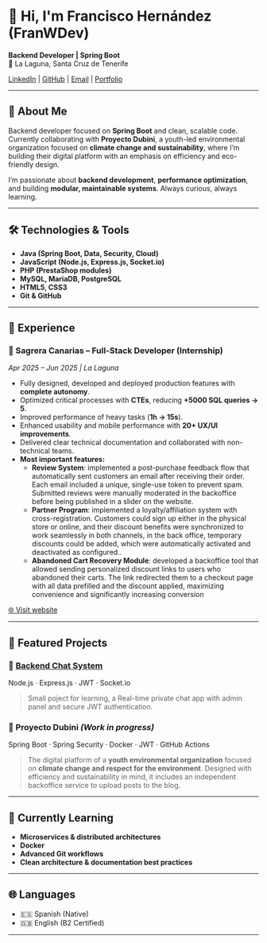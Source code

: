 # 👋 Hi, I'm Francisco Hernández (FranWDev)

**Backend Developer | Spring Boot**  
📍 La Laguna, Santa Cruz de Tenerife  

[LinkedIn](https://www.linkedin.com/in/franciscohdezcrosa/) | [GitHub](https://github.com/FranWDev) | [Email](mailto:hernandezcrosafrancisco@gmail.com) | [Portfolio](https://franwdev.github.io/portfolio/)

---

## 🚀 About Me
Backend developer focused on **Spring Boot** and clean, scalable code.  
Currently collaborating with **Proyecto Dubini**, a youth-led environmental organization focused on **climate change and sustainability**, where I’m building their digital platform with an emphasis on efficiency and eco-friendly design.

I’m passionate about **backend development**, **performance optimization**, and building **modular, maintainable systems**. Always curious, always learning.

---

## 🛠️ Technologies & Tools
- **Java (Spring Boot, Data, Security, Cloud)**
- **JavaScript (Node.js, Express.js, Socket.io)**
- **PHP (PrestaShop modules)**
- **MySQL, MariaDB, PostgreSQL**
- **HTML5, CSS3**
- **Git & GitHub**

---

## 💼 Experience

### 🔹 Sagrera Canarias – Full-Stack Developer (Internship)  
*Apr 2025 – Jun 2025 | La Laguna*  
- Fully designed, developed and deployed production features with **complete autonomy**.  
- Optimized critical processes with **CTEs**, reducing **+5000 SQL queries → 5**.  
- Improved performance of heavy tasks (**1h → 15s**).  
- Enhanced usability and mobile performance with **20+ UX/UI improvements**.  
- Delivered clear technical documentation and collaborated with non-technical teams.  
- **Most important features:**
  - **Review System**: implemented a post-purchase feedback flow that automatically sent customers an email after receiving their order. Each email included a unique, single-use token to prevent spam. Submitted reviews were manually moderated in the backoffice before being published in a slider on the website.
  - **Partner Program**: implemented a loyalty/affiliation system with cross-registration. Customers could sign up either in the physical store or online, and their discount benefits were synchronized to work seamlessly in both channels, in the back office, temporary discounts could be added, which were automatically activated and deactivated as configured..
  - **Abandoned Cart Recovery Module**: developed a backoffice tool that allowed sending personalized discount links to users who abandoned their carts. The link redirected them to a checkout page with all data prefilled and the discount applied, maximizing convenience and significantly increasing conversion

[🌐 Visit website](https://sagreracanarias.es)

---

## 📂 Featured Projects

### 📌 [Backend Chat System](https://github.com/FranWDev/backend-chat-system)  
Node.js · Express.js · JWT · Socket.io  
> Small poject for learning, a Real-time private chat app with admin panel and secure JWT authentication.

### 📌 Proyecto Dubini *(Work in progress)*  
Spring Boot · Spring Security · Docker · JWT · GitHub Actions
> The digital platform of a **youth environmental organization** focused on **climate change and respect for the environment**. Designed with efficiency and sustainability in mind, it includes an independent backoffice service to upload posts to the blog.

---

## 🌱 Currently Learning
- **Microservices & distributed architectures**  
- **Docker**  
- **Advanced Git workflows**  
- **Clean architecture & documentation best practices**

---

## 🌐 Languages
- 🇪🇸 Spanish (Native)  
- 🇬🇧 English (B2 Certified)  

---
